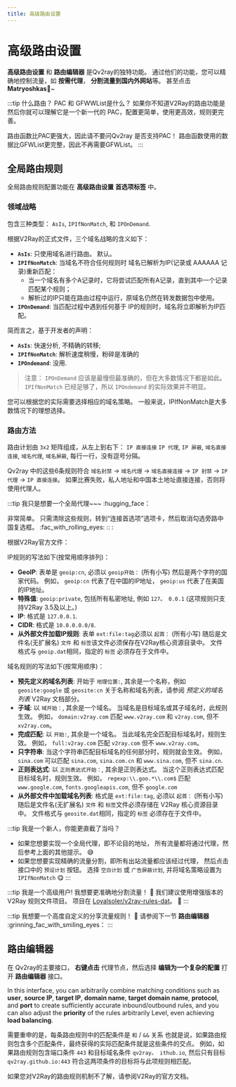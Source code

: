 ```yaml
---
title: 高级路由设置
---
```


# 高级路由设置

**高级路由设置** 和 **路由编辑器** 是Qv2ray的独特功能。 通过他们的功能，您可以精确地控制流量，如 **按需代理**， **分割流量到国内外网站**等。 甚至点击 **Matryoshkas**🤣~

:::tip 什么路由？ PAC 和 GFWWList是什么？ 如果你不知道V2Ray的路由功能是 然后你就可以理解它是一个新一代的 PAC，配置更简单，使用更高效，规则更完善。

路由函数比PAC更强大，因此请不要问Qv2ray 是否支持PAC！ 路由函数使用的数据比GFWList更完整，因此不再需要GFWList。 :::

## 全局路由规则

全局路由规则配置功能在 **高级路由设置** **首选项标签** 中。

### 领域战略

包含三种类型： `AsIs`, `IPIfNonMatch`, 和 `IPOnDemand`.

根据V2Ray的正式文件，三个域名战略的含义如下：

- **`AsIs`**: 只使用域名进行路由。 默认。
- **`IPIfNonMatch`**: 当域名不符合任何规则时 域名已解析为IP(记录或 AAAAAA 记录)重新匹配：
  - 当一个域名有多个A记录时，它将尝试匹配所有A记录，直到其中一个记录匹配某个规则；
  - 解析过的IP只能在路由过程中运行，原域名仍然在转发数据包中使用。
- **`IPOnDemand`**: 当匹配过程中遇到任何基于 IP的规则时，域名将立即解析为IP匹配。

简而言之，基于开发者的声明：

- **`AsIs`**: 快速分析, 不精确的转移;
- **`IPIfNonMatch`**: 解析速度稍慢，粉碎是准确的
- **`IPOndemand`**: 没用.

> 注意： `IPOnDemand` 应该是最慢但最准确的，但在大多数情况下都是如此。 `IPIfNonMatch` 已经足够了，所以 `IPOndemand` 的实际效果并不明显。

您可以根据您的实际需要选择相应的域名策略。 一般来说，IPIfNonMatch是大多数情况下的理想选择。

### 路由方法

路由计划由 `3x2` 矩阵组成，从左上到右下： `IP 直接连接` `IP 代理`, `IP 屏蔽`, `域名直接连接`, `域名代理`, `域名屏蔽`, 每行一行，没有逗号分隔。

Qv2ray 中的这些6条规则符合 `域名封禁` -> `域名代理` -> `域名直接连接` -> `IP 封禁` -> `IP 代理` -> `IP 直接连接`。 如果比赛失败，私人地址和中国本土地址直接连接，否则将使用代理人。

:::tip 我只是想要一个全局代理~~~ :hugging_face：

非常简单。 只需清除这些规则，转到“连接首选项”选项卡，然后取消勾选旁路中国复选框。 :fac_with_rolling_eyes: :: :

根据V2Ray官方文件：

IP规则的写法如下(按常用顺序排列)：

- **GeoIP**: 表单是 `geoip:cn`, 必须以 `geoip开始：` (所有小写) 然后是两个字符的国家代码。 例如， `geoip:cn` 代表了在中国的IP地址， `geoip:us` 代表了在美国的IP地址。
- **特殊值**: `geoip:private`, 包括所有私密地址, 例如 `127。 0.0.1` (这项规则只支持V2Ray 3.5及以上。)
- **IP**: 格式是 `127.0.0.1`.
- **CIDR**: 格式是 `10.0.0.0.0/8`.
- **从外部文件加载IP规则**: 表单 `ext:file:tag`必须以 `起首：` (所有小写) 随后是文件名(无扩展名) `文件` 和 `标签`该文件必须保存在V2Ray核心资源目录中。 文件格式与 `geoip.dat`相同，指定的 `标签` 必须存在于文件中。

域名规则的写法如下(按常用顺序)：

- **预先定义的域名列表**: 开始于 `地理位置:`, 其余是一个名称，例如 `geosite:google` 或 `geosite:cn` 关于名称和域名列表，请参阅 _预定义的域名列表_ V2Ray 文档部分。
- **子域**: 以 `域开始：`, 其余是一个域名。 当域名是目标域名或其子域名时，此规则生效。 例如， `domain:v2ray.com` 匹配 `www.v2ray.com` 和 `v2ray.com`, 但不 `xv2ray.com`。
- **完成匹配**: 以 `开始:`, 其余是一个域名。 当此域名完全匹配目标域名时，规则生效。 例如， `full:v2ray.com` 匹配 `v2ray.com` 但不 `www.v2ray.com`。
- **只字符串**: 当这个字符串匹配目标域名的任何部分时，规则就会生效。 例如， `sina.com` 可以匹配 `sina.com`, `sina.com.cn` 和 `www.sina.com`, 但不 `sina.cn`.
- **正则表达式**: 以 `正则表达式开始：`, 其余是正则表达式。 当这个正则表达式匹配目标域名时，规则生效。 例如， `regexp:\\.goo.*\\.com$` 匹配 `www.google.com`, `fonts.googleapis.com`, 但不 `google.com`
- **从外部文件中加载域名列表**: 格式是 `ext:file:tag`, 必须以 `起首：` (所有小写) 随后是文件名(无扩展名) `文件` 和 `标签`文件必须存储在 V2Ray 核心资源目录中。 文件格式与 `geosite.dat`相同，指定的 `标签` 必须存在于文件中。

:::tip 我是一个新人，你能更直截了当吗？

- 如果您想要实现一个全局代理，即不论目的地址， 所有流量都将通过代理，然后参考上面的其他提示。 😅
- 如果您想要实现精确的流量分割，即所有出站流量都应该经过代理， 然后点击接口中的 `预设计划` 按钮。 选择 `空白计划` 或 `广告屏蔽计划`, 并将域名策略设置为 `IPIfNonMatch` 😋 :::

:::tip 我是一个高级用户! 我想要更准确地分割流量！ 🤔 我们建议使用增强版本的 V2Ray 规则文件项目。 项目在 [Loyalsoler/v2ray-rules-dat](https://github.com/Loyalsoldier/v2ray-rules-dat)。 🤗 :::

:::tip 我想要一个高度自定义的分享流量规则！ 🤪 请参阅下一节 **路由编辑器** :grinning_fac_with_smiling_eyes： :::

## 路由编辑器

在 Qv2ray的主要接口， **右键点击** 代理节点，然后选择 **编辑为一个复杂的配置** 打开 **路由编辑器** 接口。

In this interface, you can arbitrarily combine matching conditions such as **user**, **source IP**, **target IP**, **domain name**, **target domain name**, **protocol**, and **port** to create sufficiently accurate inbound/outbound rules, and you can also adjust the **priority** of the rules arbitrarily Level, even achieving **load balancing**.

需要重申的是，每条路由规则中的匹配条件是 `和` / `&&` 关系 也就是说，如果路由规则包含多个匹配条件，最终获得的实际匹配条件就是这些条件的交点。 例如，如果路由规则包含端口条件 `443` 和目标域名条件 `qv2ray。 ithub.io`, 然后只有目标 `qv2ray.github.io:443` 符合这两项条件的目标将与此项规则相匹配。

如果您对V2Ray的路由规则机制不了解，请参阅V2Ray的官方文档。
